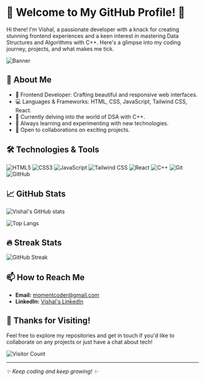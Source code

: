 # 🌟 Welcome to My GitHub Profile! 🌟

Hi there! I'm Vishal, a passionate developer with a knack for creating stunning frontend experiences and a keen interest in mastering Data Structures and Algorithms with C++. Here's a glimpse into my coding journey, projects, and what makes me tick.

![Banner](https://media.giphy.com/media/26FPOzt0M7X4O2vHG/giphy.gif)

## 🚀 About Me

- 🎨 Frontend Developer: Crafting beautiful and responsive web interfaces.
- 💻 Languages & Frameworks: HTML, CSS, JavaScript, Tailwind CSS, React.
- 🔭 Currently delving into the world of DSA with C++.
- 🌱 Always learning and experimenting with new technologies.
- 🤝 Open to collaborations on exciting projects.

## 🛠️ Technologies & Tools

![HTML5](https://img.shields.io/badge/-HTML5-E34F26?style=flat-square&logo=html5&logoColor=white)
![CSS3](https://img.shields.io/badge/-CSS3-1572B6?style=flat-square&logo=css3)
![JavaScript](https://img.shields.io/badge/-JavaScript-F7DF1E?style=flat-square&logo=javascript&logoColor=black)
![Tailwind CSS](https://img.shields.io/badge/-Tailwind%20CSS-38B2AC?style=flat-square&logo=tailwind-css&logoColor=white)
![React](https://img.shields.io/badge/-React-61DAFB?style=flat-square&logo=react&logoColor=black)
![C++](https://img.shields.io/badge/-C++-00599C?style=flat-square&logo=c%2B%2B&logoColor=white)
![Git](https://img.shields.io/badge/-Git-F05032?style=flat-square&logo=git&logoColor=white)
![GitHub](https://img.shields.io/badge/-GitHub-181717?style=flat-square&logo=github)

## 📈 GitHub Stats

![Vishal's GitHub stats](https://github-readme-stats.vercel.app/api?username=vishwakarma-vishal&show_icons=true&theme=radical)

![Top Langs](https://github-readme-stats.vercel.app/api/top-langs/?username=vishwakarma-vishal&layout=compact&theme=radical)

## 🔥 Streak Stats

![GitHub Streak](https://github-readme-streak-stats.herokuapp.com/?user=vishwakarma-vishal&theme=radical)


## 📫 How to Reach Me

- **Email:** [momentcoder@gmail.com](mailto:momentcoder@gmail.com)
- **LinkedIn:** [Vishal's LinkedIn](https://www.linkedin.com/in/vishwakarma-vishal2001/)


## 🎉 Thanks for Visiting!

Feel free to explore my repositories and get in touch if you'd like to collaborate on any projects or just have a chat about tech!

![Visitor Count](https://visitor-badge.laobi.icu/badge?page_id=vishwakarma-vishal.vishwakarma-vishal)

---

*✨ Keep coding and keep growing! ✨*
